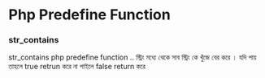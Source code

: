 # Php Predefine Function
### str_contains
str_contains php predefine function .. স্ট্রিং মধ্যে থেকে সাব স্ট্রিং কে খুঁজে বের করে । যদি পায় তাহলে true retrun করে না পাইলে false return করে 
